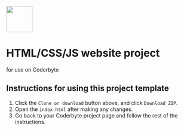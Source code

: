 <img src="https://coderbytestaticimages.s3.amazonaws.com/coderbyte_icon_digital_navy.png" width="70">

# HTML/CSS/JS website project
for use on Coderbyte 

## Instructions for using this project template
1. Click the `Clone or download` button above, and click `Download ZIP`.
2. Open the `index.html` after making any changes.
3. Go back to your Coderbyte project page and follow the rest of the instructions.